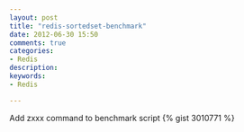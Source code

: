 ```yaml
---
layout: post
title: "redis-sortedset-benchmark"
date: 2012-06-30 15:50
comments: true
categories: 
- Redis
description: 
keywords: 
- Redis

---
```


Add zxxx command to benchmark script
{% gist 3010771 %}
